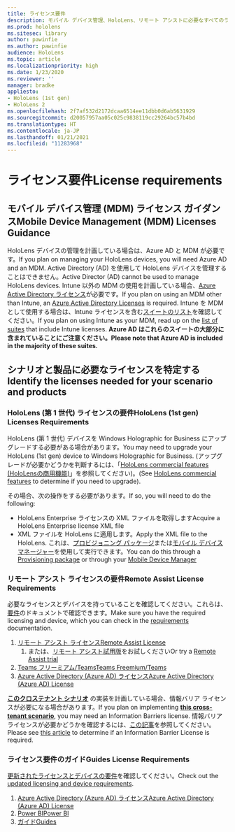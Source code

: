 ```yaml
---
title: ライセンス要件
description: モバイル デバイス管理、HoloLens、リモート アシストに必要なすべてのライセンス要件とガイドラインを常に最新の状態に保ちます。
ms.prod: hololens
ms.sitesec: library
author: pawinfie
ms.author: pawinfie
audience: HoloLens
ms.topic: article
ms.localizationpriority: high
ms.date: 1/23/2020
ms.reviewer: ''
manager: bradke
appliesto:
- HoloLens (1st gen)
- HoloLens 2
ms.openlocfilehash: 2f7af532d2172dcaa6514ee11dbb0d6ab5631929
ms.sourcegitcommit: d20057957aa05c025c9838119cc29264bc57b4bd
ms.translationtype: HT
ms.contentlocale: ja-JP
ms.lasthandoff: 01/21/2021
ms.locfileid: "11283968"
---
```

# <span data-ttu-id="6a588-103">ライセンス要件</span><span class="sxs-lookup"><span data-stu-id="6a588-103">License requirements</span></span>

## <span data-ttu-id="6a588-104">モバイル デバイス管理 (MDM) ライセンス ガイダンス</span><span class="sxs-lookup"><span data-stu-id="6a588-104">Mobile Device Management (MDM) Licenses Guidance</span></span>

<span data-ttu-id="6a588-105">HoloLens デバイスの管理を計画している場合は、Azure AD と MDM が必要です。</span><span class="sxs-lookup"><span data-stu-id="6a588-105">If you plan on managing your HoloLens devices, you will need Azure AD and an MDM.</span></span> <span data-ttu-id="6a588-106">Active Directory (AD) を使用して HoloLens デバイスを管理することはできません。</span><span class="sxs-lookup"><span data-stu-id="6a588-106">Active Director (AD) cannot be used to manage HoloLens devices.</span></span>
<span data-ttu-id="6a588-107">Intune 以外の MDM の使用を計画している場合、[Azure Active Directory ライセンス](https://docs.microsoft.com/azure/active-directory/fundamentals/active-directory-whatis)が必要です。</span><span class="sxs-lookup"><span data-stu-id="6a588-107">If you plan on using an MDM other than Intune, an [Azure Active Directory Licenses](https://docs.microsoft.com/azure/active-directory/fundamentals/active-directory-whatis) is required.</span></span>
<span data-ttu-id="6a588-108">Intune を MDM として使用する場合は、Intune ライセンスを含む[スイートのリスト](https://docs.microsoft.com/intune/fundamentals/licenses)を確認してください。</span><span class="sxs-lookup"><span data-stu-id="6a588-108">If you plan on using Intune as your MDM, read up on the [list of suites](https://docs.microsoft.com/intune/fundamentals/licenses) that include Intune licenses.</span></span> **<span data-ttu-id="6a588-109">Azure AD はこれらのスイートの大部分に含まれていることにご注意ください。</span><span class="sxs-lookup"><span data-stu-id="6a588-109">Please note that Azure AD is included in the majority of these suites.</span></span>**

## <span data-ttu-id="6a588-110">シナリオと製品に必要なライセンスを特定する</span><span class="sxs-lookup"><span data-stu-id="6a588-110">Identify the licenses needed for your scenario and products</span></span>

### <span data-ttu-id="6a588-111">HoloLens (第 1 世代) ライセンスの要件</span><span class="sxs-lookup"><span data-stu-id="6a588-111">HoloLens (1st gen) Licenses Requirements</span></span>

<span data-ttu-id="6a588-112">HoloLens (第 1 世代) デバイスを Windows Holographic for Business にアップグレードする必要がある場合があります。</span><span class="sxs-lookup"><span data-stu-id="6a588-112">You may need to upgrade your HoloLens (1st gen) device to Windows Holographic for Business.</span></span> <span data-ttu-id="6a588-113">(アップグレードが必要かどうかを判断するには、「[HoloLens commercial features (HoloLensの商用機能)](holoLens-commercial-features.md#feature-comparison-between-editions)」を参照してください)。</span><span class="sxs-lookup"><span data-stu-id="6a588-113">(See [HoloLens commercial features](holoLens-commercial-features.md#feature-comparison-between-editions) to determine if you need to upgrade).</span></span>

 <span data-ttu-id="6a588-114">その場合、次の操作をする必要があります。</span><span class="sxs-lookup"><span data-stu-id="6a588-114">If so, you will need to do the following:</span></span>

- <span data-ttu-id="6a588-115">HoloLens Enterprise ライセンスの XML ファイルを取得します</span><span class="sxs-lookup"><span data-stu-id="6a588-115">Acquire a HoloLens Enterprise license XML file</span></span>
- <span data-ttu-id="6a588-116">XML ファイルを HoloLens に適用します。</span><span class="sxs-lookup"><span data-stu-id="6a588-116">Apply the XML file to the HoloLens.</span></span> <span data-ttu-id="6a588-117">これは、[プロビジョニング パッケージ](hololens-provisioning.md)または[モバイル デバイス マネージャー](https://docs.microsoft.com/intune/configuration/holographic-upgrade)を使用して実行できます。</span><span class="sxs-lookup"><span data-stu-id="6a588-117">You can do this through a [Provisioning package](hololens-provisioning.md) or through your [Mobile Device Manager](https://docs.microsoft.com/intune/configuration/holographic-upgrade)</span></span>

### <span data-ttu-id="6a588-118">リモート アシスト ライセンスの要件</span><span class="sxs-lookup"><span data-stu-id="6a588-118">Remote Assist License Requirements</span></span>

<span data-ttu-id="6a588-119">必要なライセンスとデバイスを持っていることを確認してください。これらは、[要件](https://docs.microsoft.com/dynamics365/mixed-reality/remote-assist/requirements)のドキュメントで確認できます。</span><span class="sxs-lookup"><span data-stu-id="6a588-119">Make sure you have the required licensing and device, which you can check in the [requirements](https://docs.microsoft.com/dynamics365/mixed-reality/remote-assist/requirements) documentation.</span></span>

1. [<span data-ttu-id="6a588-120">リモート アシスト ライセンス</span><span class="sxs-lookup"><span data-stu-id="6a588-120">Remote Assist License</span></span>](https://docs.microsoft.com/dynamics365/mixed-reality/remote-assist/buy-and-deploy-remote-assist)
    1. <span data-ttu-id="6a588-121">または、[リモート アシスト試用版](https://docs.microsoft.com/dynamics365/mixed-reality/remote-assist/try-remote-assist)をお試しください</span><span class="sxs-lookup"><span data-stu-id="6a588-121">Or try a [Remote Assist trial](https://docs.microsoft.com/dynamics365/mixed-reality/remote-assist/try-remote-assist)</span></span>
1. [<span data-ttu-id="6a588-122">Teams フリーミアム/Teams</span><span class="sxs-lookup"><span data-stu-id="6a588-122">Teams Freemium/Teams</span></span>](https://products.office.com/microsoft-teams/free)
1. [<span data-ttu-id="6a588-123">Azure Active Directory (Azure AD) ライセンス</span><span class="sxs-lookup"><span data-stu-id="6a588-123">Azure Active Directory (Azure AD) License</span></span>](https://docs.microsoft.com/azure/active-directory/fundamentals/active-directory-whatis)

<span data-ttu-id="6a588-124">**[このクロステナント シナリオ](https://docs.microsoft.com/dynamics365/mixed-reality/remote-assist/cross-tenant-overview#scenario-2-leasing-services-to-other-tenants)** の実装を計画している場合、情報バリア ライセンスが必要になる場合があります。</span><span class="sxs-lookup"><span data-stu-id="6a588-124">If you plan on implementing **[this cross-tenant scenario](https://docs.microsoft.com/dynamics365/mixed-reality/remote-assist/cross-tenant-overview#scenario-2-leasing-services-to-other-tenants)**, you may need an Information Barriers license.</span></span> <span data-ttu-id="6a588-125">情報バリア ライセンスが必要かどうかを確認するには、[この記事](https://docs.microsoft.com/dynamics365/mixed-reality/remote-assist/cross-tenant-licensing-implementation#step-1-determine-if-information-barriers-are-necessary)を参照してください。</span><span class="sxs-lookup"><span data-stu-id="6a588-125">Please see [this article](https://docs.microsoft.com/dynamics365/mixed-reality/remote-assist/cross-tenant-licensing-implementation#step-1-determine-if-information-barriers-are-necessary) to determine if an Information Barrier License is required.</span></span>

### <span data-ttu-id="6a588-126">ライセンス要件のガイド</span><span class="sxs-lookup"><span data-stu-id="6a588-126">Guides License Requirements</span></span>

<span data-ttu-id="6a588-127">[更新されたライセンスとデバイスの要件](https://docs.microsoft.com/dynamics365/mixed-reality/guides/requirements)を確認してください。</span><span class="sxs-lookup"><span data-stu-id="6a588-127">Check out the [updated licensing and device requirements](https://docs.microsoft.com/dynamics365/mixed-reality/guides/requirements).</span></span>

1. [<span data-ttu-id="6a588-128">Azure Active Directory (Azure AD) ライセンス</span><span class="sxs-lookup"><span data-stu-id="6a588-128">Azure Active Directory (Azure AD) License</span></span>](https://docs.microsoft.com/azure/active-directory/fundamentals/active-directory-whatis)
1. [<span data-ttu-id="6a588-129">Power BI</span><span class="sxs-lookup"><span data-stu-id="6a588-129">Power BI</span></span>](https://powerbi.microsoft.com/desktop/)
1. [<span data-ttu-id="6a588-130">ガイド</span><span class="sxs-lookup"><span data-stu-id="6a588-130">Guides</span></span>](https://docs.microsoft.com/dynamics365/mixed-reality/guides/setup)
